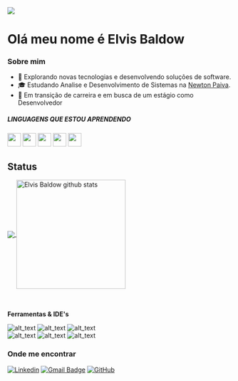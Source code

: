 ![](https://komarev.com/ghpvc/?username=elvisbaldow&color=006bed)
<h1>Olá meu nome é Elvis Baldow</h1>

<h3>Sobre mim</h3>

- 🤔 Explorando novas tecnologias e desenvolvendo soluções de software.
- 🎓 Estudando Analise e Desenvolvimento de Sistemas na <a href="https://newtonpaiva.br/">Newton Paiva</a>.
- 💼 Em transição de carreira e em busca de um estágio como Desenvolvedor</a>


<h5>LINGUAGENS QUE ESTOU APRENDENDO</h5>
<div diplay = "inline">
<img width="30" height="30" src="https://cdn.jsdelivr.net/gh/devicons/devicon/icons/html5/html5-original.svg" />
<img width="30" height="30" src="https://cdn.jsdelivr.net/gh/devicons/devicon/icons/css3/css3-original.svg" /> 
<img width="30" height = "30" src="https://cdn.jsdelivr.net/gh/devicons/devicon/icons/javascript/javascript-original.svg" />
<img width="30" height = "30" src="https://cdn.jsdelivr.net/gh/devicons/devicon/icons/java/java-original.svg" />
<img width="30" height = "30" src="https://cdn.jsdelivr.net/gh/devicons/devicon/icons/python/python-original.svg" />
          
</div>          

## Status

<a href="https://github.com/elvisbaldow">
  <img align="center" src="https://github-readme-stats.vercel.app/api/top-langs/?username=elvisbaldow&theme=dracula&hide_langs_below=1" />
</a>

<a href="https://github.com/elvisbaldow">
 <img height = "245" align="center" src="https://github-readme-stats.vercel.app/api?username=elvisbaldow&show_icons=true&theme=dracula&line_height=27" alt="Elvis Baldow github stats"/>
</a>

<br><br>
**Ferramentas & IDE's**

![_alt_text_](https://img.shields.io/badge/figma-x-F24E1E?style=for-the-badge&logo=figma)
![_alt_text_](https://img.shields.io/badge/adobephotoshop-x-31A8FF?style=for-the-badge&logo=adobephotoshop)
![_alt_text_](https://img.shields.io/badge/adobeillustrator-x-FF9A00?style=for-the-badge&logo=adobeillustrator) <br>
![_alt_text_](https://img.shields.io/badge/visualstudiocode-x-007ACC?style=for-the-badge&logo=visualstudiocode)
![_alt_text_](https://img.shields.io/badge/intellijidea-x-000000?style=for-the-badge&logo=intellijidea)
![_alt_text_](https://img.shields.io/badge/eclipseide-x-2C2255?style=for-the-badge&logo=eclipseide)

<h3>Onde me encontrar</h3>

[![Linkedin](https://img.shields.io/badge/-elvisbaldow-blue?style=flat-square&logo=Linkedin&logoColor=white&link=https://linkedin.com/in/elvisbaldow)](https://linkedin.com/in/elvisbaldow)
[![Gmail Badge](https://img.shields.io/badge/-elvisbaldow@gmail.com-006bed?style=flat-square&logo=Gmail&logoColor=white&link=mailto:SEU-EMAIL)](mailto:elvisbaldow@gmail.com)
[![GitHub](https://img.shields.io/github/followers/elvisbaldow?label=follow&style=social)](https://github.com/elvisbaldow)

<!--
![Visual Studio Code](https://img.shields.io/badge/-Visual%20Studio%20Code-333333?style=flat&logo=visual-studio-code&logoColor=007ACC)
![Eclipse](https://img.shields.io/badge/-Eclipse-333333?style=flat&logo=eclipse-ide&logoColor=2C2255)
![Trello](https://img.shields.io/badge/-Trello-333333?style=flat&logo=trello&logoColor=007ACC)
![Figma](https://img.shields.io/badge/-Figma-333333?style=flat&logo=figma&logoColor=007ACC)
-->


<!--
**Aplicações e dados**

![Java](https://img.shields.io/badge/-Java-333333?style=flat&logo=Java&logoColor=007396)
![JavaScript](https://img.shields.io/badge/-JavaScript-333333?style=flat&logo=javascript)
![HTML5](https://img.shields.io/badge/-HTML5-333333?style=flat&logo=HTML5)
![CSS](https://img.shields.io/badge/-CSS-333333?style=flat&logo=CSS3&logoColor=1572B6)
![Flutter](https://img.shields.io/badge/-Flutter-333333?style=flat&logo=Flutter)
![React](https://img.shields.io/badge/-React-333333?style=flat&logo=react)
![React Native](https://img.shields.io/badge/-React%20Native-333333?style=flat&logo=react)
![Jest](https://img.shields.io/badge/-Jest-333333?style=flat&logo=jest)
![MySQL](https://img.shields.io/badge/-MySQL-333333?style=flat&logo=mysql)
-->
<!--
**Utilidades**

![Insomnia](https://img.shields.io/badge/-Insomnia-333333?style=flat&logo=insomnia)
![Postman](https://img.shields.io/badge/-Postman-333333?style=flat&logo=postman)

**DevOps**

![Git](https://img.shields.io/badge/-Git-333333?style=flat&logo=git)
![GitHub](https://img.shields.io/badge/-GitHub-333333?style=flat&logo=github)
![Bitbucket](https://img.shields.io/badge/-Bitbucket-333333?style=flat&logo=bitbucket)
![Docker](https://img.shields.io/badge/-Docker-333333?style=flat&logo=docker)
![Travis](https://img.shields.io/badge/-Travis-333333?style=flat&logo=travis)

**Ferramentas de desenvolvimento**

![Visual Studio Code](https://img.shields.io/badge/-Visual%20Studio%20Code-333333?style=flat&logo=visual-studio-code&logoColor=007ACC)
![Eclipse](https://img.shields.io/badge/-Eclipse-333333?style=flat&logo=eclipse-ide&logoColor=2C2255)
![Trello](https://img.shields.io/badge/-Trello-333333?style=flat&logo=trello&logoColor=007ACC)
![Figma](https://img.shields.io/badge/-Figma-333333?style=flat&logo=figma&logoColor=007ACC)
![Adobe XD](https://img.shields.io/badge/-Adobe%20XD-333333?style=flat&logo=adobe-xd&logoColor=007ACC)

<br/>

<a href="https://github.com/iuricode">
  <img height="180em" src="https://github-readme-stats.vercel.app/api?username=iuricode&theme=dracula&show_icons=true" />
</a>

<h3>Onde me encontrar</h3>

[![Linkedin](https://img.shields.io/badge/-username-blue?style=flat-square&logo=Linkedin&logoColor=white&link=LINK-DO-SEU-LINKEDIN)](LINK-DO-SEU-LINKEDIN)
[![Gmail Badge](https://img.shields.io/badge/-seuemail@email.com-006bed?style=flat-square&logo=Gmail&logoColor=white&link=mailto:SEU-EMAIL)](mailto:SEU-EMAIL)
[![GitHub](https://img.shields.io/github/followers/iuricode?label=follow&style=social)](LINK-DO-SEU-GITHUB)
